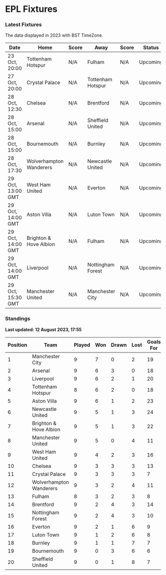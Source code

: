 # EPL Fixtures

### Latest Fixtures

The data displayed in 2023 with BST TimeZone.

<!-- START_TABLE -->
| Date | Home | Score | Away | Score | Status |
|-------------|--------|--------------|--------|--------------|--------|
| 23 Oct, 20:00 | Tottenham Hotspur | N/A | Fulham | N/A | Upcoming |
| 27 Oct, 20:00 | Crystal Palace | N/A | Tottenham Hotspur | N/A | Upcoming |
| 28 Oct, 12:30 | Chelsea | N/A | Brentford | N/A | Upcoming |
| 28 Oct, 15:00 | Arsenal | N/A | Sheffield United | N/A | Upcoming |
| 28 Oct, 15:00 | Bournemouth | N/A | Burnley | N/A | Upcoming |
| 28 Oct, 17:30 | Wolverhampton Wanderers | N/A | Newcastle United | N/A | Upcoming |
| 29 Oct, 13:00 GMT | West Ham United | N/A | Everton | N/A | Upcoming |
| 29 Oct, 14:00 GMT | Aston Villa | N/A | Luton Town | N/A | Upcoming |
| 29 Oct, 14:00 GMT | Brighton & Hove Albion | N/A | Fulham | N/A | Upcoming |
| 29 Oct, 14:00 GMT | Liverpool | N/A | Nottingham Forest | N/A | Upcoming |
| 29 Oct, 15:30 GMT | Manchester United | N/A | Manchester City | N/A | Upcoming |
<!-- END_TABLE -->

### Standings

**Last updated: 12 August 2023, 17:55**

<!-- START_STANDINGS -->
| Position | Team | Played | Won | Drawn | Lost | Goals For | Goals Against | Goal Difference | Points |
|----------|------|--------|-----|-------|------|-----------|---------------|-----------------|--------|
| 1 | Manchester City | 9 | 7 | 0 | 2 | 19 | 7 | 12 | 21 |
| 2 | Arsenal | 9 | 6 | 3 | 0 | 18 | 8 | 10 | 21 |
| 3 | Liverpool | 9 | 6 | 2 | 1 | 20 | 9 | 11 | 20 |
| 4 | Tottenham Hotspur | 8 | 6 | 2 | 0 | 18 | 8 | 10 | 20 |
| 5 | Aston Villa | 9 | 6 | 1 | 2 | 23 | 13 | 10 | 19 |
| 6 | Newcastle United | 9 | 5 | 1 | 3 | 24 | 9 | 15 | 16 |
| 7 | Brighton & Hove Albion | 9 | 5 | 1 | 3 | 22 | 18 | 4 | 16 |
| 8 | Manchester United | 9 | 5 | 0 | 4 | 11 | 13 | -2 | 15 |
| 9 | West Ham United | 9 | 4 | 2 | 3 | 16 | 16 | 0 | 14 |
| 10 | Chelsea | 9 | 3 | 3 | 3 | 13 | 9 | 4 | 12 |
| 11 | Crystal Palace | 9 | 3 | 3 | 3 | 7 | 11 | -4 | 12 |
| 12 | Wolverhampton Wanderers | 9 | 3 | 2 | 4 | 11 | 15 | -4 | 11 |
| 13 | Fulham | 8 | 3 | 2 | 3 | 8 | 13 | -5 | 11 |
| 14 | Brentford | 9 | 2 | 4 | 3 | 14 | 12 | 2 | 10 |
| 15 | Nottingham Forest | 9 | 2 | 4 | 3 | 10 | 12 | -2 | 10 |
| 16 | Everton | 9 | 2 | 1 | 6 | 9 | 14 | -5 | 7 |
| 17 | Luton Town | 9 | 1 | 2 | 6 | 8 | 17 | -9 | 5 |
| 18 | Burnley | 9 | 1 | 1 | 7 | 7 | 23 | -16 | 4 |
| 19 | Bournemouth | 9 | 0 | 3 | 6 | 6 | 20 | -14 | 3 |
| 20 | Sheffield United | 9 | 0 | 1 | 8 | 7 | 24 | -17 | 1 |
<!-- END_STANDINGS -->

